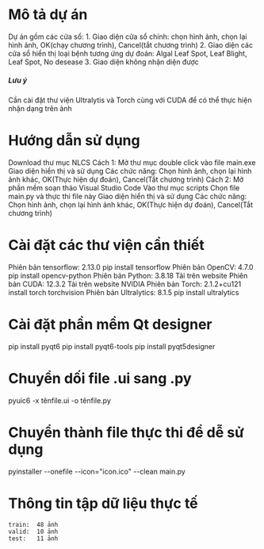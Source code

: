 # Mô tả dự án
Dự án gồm các cửa sổ:
    1. Giao diện cửa sổ chính: chọn hình ảnh, chọn lại hình ảnh, OK(chạy chương trình), Cancel(tắt chương trình)
    2. Giao diện các cửa sổ hiển thị loại bệnh tương ứng dự đoán: Algal Leaf Spot, Leaf Blight, Leaf Spot, No desease
    3. Giao diện không nhận diện được

##### Lưu ý #####
Cần cài đặt thư viện Ultralytis và Torch cùng với CUDA để có thể thực hiện nhận dạng trên ảnh

# Hướng dẫn sử dụng
Download thư mục NLCS
    Cách 1:
        Mở thư mục double click vào file main.exe
        Giao diện hiển thị và sử dụng
        Các chức năng: Chọn hình ảnh, chọn lại hình ảnh khác, OK(Thực hiện dự đoán), Cancel(Tắt chương trình)
    Cách 2:
        Mở phần mềm soạn thảo Visual Studio Code
        Vào thư mục scripts
        Chọn file main.py và thực thi file này
        Giao diện hiển thị và sử dụng
        Các chức năng: Chọn hình ảnh, chọn lại hình ảnh khác, OK(Thực hiện dự đoán), Cancel(Tắt chương trình)


# Cài đặt các thư viện cần thiết
Phiên bản tensorflow: 2.13.0    pip install tensorflow
Phiên bản OpenCV: 4.7.0         pip install opencv-python
Phiên bản Python: 3.8.18        Tải trên website
Phiên bản CUDA: 12.3.2          Tải trên website NVIDIA
Phiên bản Torch: 2.1.2+cu121    install torch torchvision
Phiên bản Ultralytics: 8.1.5    pip install ultralytics

# Cài đặt phần mềm Qt designer
pip install pyqt6
pip install pyqt6-tools
pip install pyqt5designer

# Chuyển dối file .ui sang .py
pyuic6 -x tênfile.ui -o tênfile.py

# Chuyển thành file thực thi để dễ sử dụng
pyinstaller --onefile --icon="icon.ico" --clean main.py


# Thông tin tập dữ liệu thực tế
    train:  48 ảnh
    valid:  10 ảnh
    test:   11 ảnh